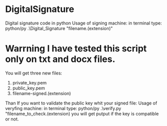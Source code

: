 # DigitalSignature
Digital signature code in python 
Usage of signing machine: in terminal type: python/py .\Digital_Signature \"filename.(extension)"
# Warrning I have tested this script only on txt and docx files.
You will get three new files:
1. private_key.pem
2. public_key.pem
3. filename-signed.(extension)

Than If you want to validate the public key whit your signed file:
Usage of veryfing machine: in terminal type: python/py .\verify.py "filename_to_check.(extension)
you will get putput if the key is compatible or not.
